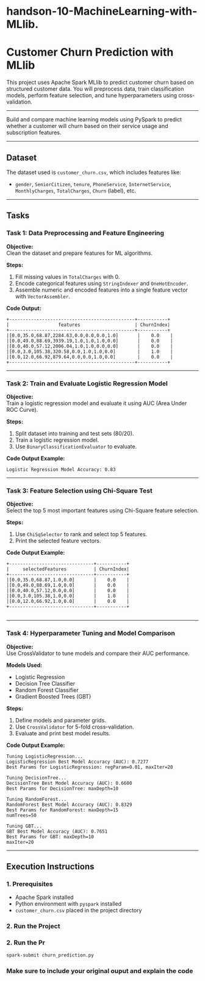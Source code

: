 # handson-10-MachineLearning-with-MLlib.

#  Customer Churn Prediction with MLlib

This project uses Apache Spark MLlib to predict customer churn based on structured customer data. You will preprocess data, train classification models, perform feature selection, and tune hyperparameters using cross-validation.

---



Build and compare machine learning models using PySpark to predict whether a customer will churn based on their service usage and subscription features.

---

##  Dataset

The dataset used is `customer_churn.csv`, which includes features like:

- `gender`, `SeniorCitizen`, `tenure`, `PhoneService`, `InternetService`, `MonthlyCharges`, `TotalCharges`, `Churn` (label), etc.

---

##  Tasks

### Task 1: Data Preprocessing and Feature Engineering

**Objective:**  
Clean the dataset and prepare features for ML algorithms.

**Steps:**
1. Fill missing values in `TotalCharges` with 0.
2. Encode categorical features using `StringIndexer` and `OneHotEncoder`.
3. Assemble numeric and encoded features into a single feature vector with `VectorAssembler`.

**Code Output:**

```
+----------------------------------------------+-----------+
|                  features                    | ChurnIndex|
+----------------------------------------------+-----------+
|[0.0,35.0,68.87,2284.63,0.0,0.0,0.0,1.0]       |    0.0    |
|[0.0,49.0,88.69,3939.19,1.0,1.0,1.0,0.0]       |    0.0    |
|[0.0,40.0,57.12,2006.04,1.0,1.0,0.0,0.0]       |    0.0    |
|[0.0,3.0,105.38,320.58,0.0,1.0,1.0,0.0]        |    1.0    |
|[0.0,12.0,66.92,879.64,0.0,0.0,1.0,0.0]        |    0.0    |
+----------------------------------------------+-----------+

```
---

### Task 2: Train and Evaluate Logistic Regression Model

**Objective:**  
Train a logistic regression model and evaluate it using AUC (Area Under ROC Curve).

**Steps:**
1. Split dataset into training and test sets (80/20).
2. Train a logistic regression model.
3. Use `BinaryClassificationEvaluator` to evaluate.

**Code Output Example:**
```
Logistic Regression Model Accuracy: 0.83
```

---

###  Task 3: Feature Selection using Chi-Square Test

**Objective:**  
Select the top 5 most important features using Chi-Square feature selection.

**Steps:**
1. Use `ChiSqSelector` to rank and select top 5 features.
2. Print the selected feature vectors.

**Code Output Example:**
```
+-------------------------------+-----------+
|     selectedFeatures          | ChurnIndex|
+-------------------------------+-----------+
|[0.0,35.0,68.87,1.0,0.0]       |    0.0    |
|[0.0,49.0,88.69,1.0,0.0]       |    0.0    |
|[0.0,40.0,57.12,0.0,0.0]       |    0.0    |
|[0.0,3.0,105.38,1.0,0.0]       |    1.0    |
|[0.0,12.0,66.92,1.0,0.0]       |    0.0    |
+-------------------------------+-----------+


```

---

### Task 4: Hyperparameter Tuning and Model Comparison

**Objective:**  
Use CrossValidator to tune models and compare their AUC performance.

**Models Used:**
- Logistic Regression
- Decision Tree Classifier
- Random Forest Classifier
- Gradient Boosted Trees (GBT)

**Steps:**
1. Define models and parameter grids.
2. Use `CrossValidator` for 5-fold cross-validation.
3. Evaluate and print best model results.

**Code Output Example:**
```
Tuning LogisticRegression...
LogisticRegression Best Model Accuracy (AUC): 0.7277
Best Params for LogisticRegression: regParam=0.01, maxIter=20

Tuning DecisionTree...
DecisionTree Best Model Accuracy (AUC): 0.6600
Best Params for DecisionTree: maxDepth=10

Tuning RandomForest...
RandomForest Best Model Accuracy (AUC): 0.8329
Best Params for RandomForest: maxDepth=15
numTrees=50

Tuning GBT...
GBT Best Model Accuracy (AUC): 0.7651
Best Params for GBT: maxDepth=10
maxIter=20

```
---

##  Execution Instructions

### 1. Prerequisites

- Apache Spark installed
- Python environment with `pyspark` installed
- `customer_churn.csv` placed in the project directory

### 2. Run the Project

### 2. Run the Pr

```bash
spark-submit churn_prediction.py
```
### Make sure to include your original ouput and explain the code
